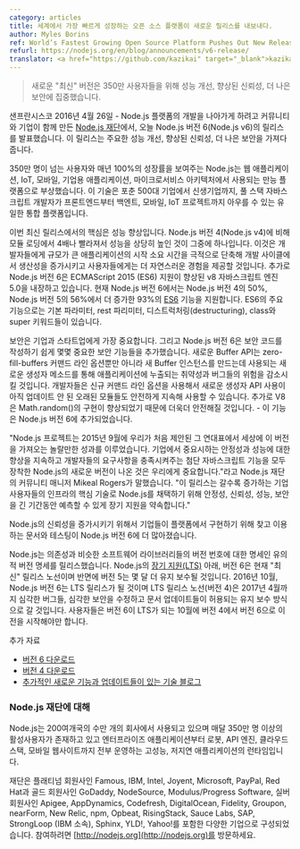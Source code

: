 ```yaml
---
category: articles
title: 세계에서 가장 빠르게 성장하는 오픈 소스 플랫폼이 새로운 릴리스를 내보내다.
author: Myles Borins
ref: World’s Fastest Growing Open Source Platform Pushes Out New Release
refurl: https://nodejs.org/en/blog/announcements/v6-release/
translator: <a href="https://github.com/kazikai" target="_blank">kazikai</a>
---
```


<!--
> New “Current” version line focuses on performance improvements, increased reliability and
better security for its 3.5 million users
-->
> 새로운 "최신" 버전은 350만 사용자들을 위해 성능 개선, 향상된 신뢰성, 더 나은 보안에 집중했습니다.

<!--
SAN FRANCISCO, April, 26, 2016 — [The Node.js Foundation](http://ctt.marketwire.com/?release=11G082331-001&id=8448115&type=0&url=https%3a%2f%2fnodejs.org%2fen%2ffoundation%2f), a
community-led and industry-backed consortium to advance the development of the Node.js
platform, today announced the release of Node.js version 6 (Node.js v6). This release
provides major performance improvements, increased reliability and better security.
-->
샌프란시스코 2016년 4월 26일 - Node.js 플랫폼의 개발을 나아가게 하려고 커뮤니티와 기업이 함께 만든 [Node.js 재단](http://ctt.marketwire.com/?release=11G082331-001&id=8448115&type=0&url=https%3a%2f%2fnodejs.org%2fen%2ffoundation%2f)에서,
오늘 Node.js 버전 6(Node.js v6)의 릴리스를 발표했습니다. 이 릴리스는 주요한 성능 개선, 향상된 신뢰성, 더 나은 보안을 가져다 줍니다.

<!--
With over 3.5 million users and an annual growth rate of 100 percent, Node.js is emerging as
a universal platform used for web applications, IoT, mobile, enterprise application
development, and microservice architectures. The technology is ubiquitous across numerous
industries, from startups to Fortune 500 companies, and is the only unified platform that
full stack JavaScript developers can use for front end, back end, mobile and IoT projects.
-->

350만 명이 넘는 사용자와 매년 100%의 성장률을 보여주는 Node.js는 웹 애플리케이션, IoT, 모바일, 기업용 애플리케이션,
마이크로서비스 아키텍처에서 사용되는 만능 플랫폼으로 부상했습니다. 이 기술은 포춘 500대 기업에서 신생기업까지, 풀 스택 자바스크립트
개발자가 프론트엔드부터 백엔트, 모바일, IoT 프로젝트까지 아우를 수 있는 유일한 통합 플랫폼입니다.

<!--
Performance improvements are key in this latest release with one of the most significant
improvements coming from module loading, which is currently four times faster than Node.js
version 4 (Node.js v4). This will help developers dramatically decrease the startup time of
large applications for the best productivity in development cycles and more seamless
experience with end users. In addition, Node.js v6 comes equipped with v8 JavaScript engine
5.0, which has improved ECMAScript 2015 (ES6) support. Ninety-three percent of
[ES6](http://node.green/) features are also now supported in the Node.js v6 release, up from
56 percent for Node.js v5 and 50 percent for Node.js v4. Key features from ES6 include:
default and rest parameters, destructuring, class and super keywords.
-->

이번 최신 릴리스에서의 핵심은 성능 향상입니다. Node.js 버전 4(Node.js v4)에 비해 모듈 로딩에서 4배나 빨라져서 성능을 상당히 높인 것이 그중에 하나입니다.
이것은 개발자들에게 규모가 큰 애플리케이션의 시작 소요 시간을 극적으로 단축해 개발 사이클에서 생산성을 증가시키고
사용자들에게는 더 자연스러운 경험을 제공할 것입니다. 추가로 Node.js 버전 6은 ECMAScript 2015 (ES6) 지원이 향상된
v8 자바스크립트 엔진 5.0을 내장하고 있습니다. 현재 Node.js 버전 6에서는 Node.js 버전 4의 50%, Node.js 버전 5의 56%에서 더 증가한 93%의 [ES6](http://node.green/)
기능을 지원합니다. ES6의 주요 기능으로는 기본 파라미터, rest 파리미터, 디스트럭처링(destructuring), class와 super 키워드들이 있습니다.

<!--
Security is top-of-mind for enterprises and startups alike, and Node.js v6 has added several
features that impact security, making it easier to write secure code. The new Buffer API will
reduce the risk of bugs and vulnerabilities leaking into applications through a new
constructor method used to create Buffer instances, as well as a zero-fill-buffers
command-line flag. Using the new command line flag, developers can continue to safely use
older modules that have not been updated to use the new constructor API. In addition, V8 has
improved their implementation of Math.random() to be more secure — this feature is added into
Node.js v6.
-->

보안은 기업과 스타트업에게 가장 중요합니다. 그리고 Node.js 버전 6은 보안 코드를 작성하기 쉽게
몇몇 중요한 보안 기능들을 추가했습니다. 새로운 Buffer API는 zero-fill-buffers 커맨드 라인 옵션뿐만 아니라
새 Buffer 인스턴스를 만드는데 사용되는 새로운 생성자 메소드를 통해 애플리케이션에 누출되는 취약성과 버그들의 위험을 감소시킬 것입니다.
개발자들은 신규 커맨드 라인 옵션을 사용해서 새로운 생성자 API 사용이 아직 업데이트 안 된 오래된 모듈들도 안전하게 지속해 사용할 수 있습니다.
추가로 V8은 Math.random()의 구현이 향상되었기 때문에 더욱더 안전해질 것입니다. - 이 기능은 Node.js 버전 6에 추가되었습니다.

<!--
“The Node.js Project has done an incredible job of bringing this version to life in the
timeline that we initially proposed in September 2015. It’s important for us to continue to
deliver new versions of Node.js equipped with all the cutting-edge JavaScript features to
serve the needs of developers and to continue to improve the performance and stability
enterprises rely on,” said Mikeal Rogers, Community Manager of the Node.js Foundation. “This
release is committed to Long Term Support, which allows predictable long-term stability,
reliability, performance and security to the growing number of enterprise users that are
adopting Node.js as a key technology in their infrastructure.”
-->

"Node.js 프로젝트는 2015년 9월에 우리가 처음 제안된 그 연대표에서 세상에 이 버전을 가져오는 놀랄만한 성과를 이루었습니다.
기업에서 중요시하는 안정성과 성능에 대한 향상을 지속하고 개발자들의 요구사항을 충족시켜주는 첨단 자바스크립트 기능을
모두 장착한 Node.js의 새로운 버전이 나온 것은 우리에게 중요합니다."라고 Node.js 재단의 커뮤니티 매니저 Mikeal Rogers가 말했습니다.
"이 릴리스는 갈수록 증가하는 기업 사용자들의 인프라의 핵심 기술로 Node.js를 채택하기 위해 안정성, 신뢰성, 성능, 보안을 긴 기간동안 예측할 수 있게 장기 지원을 약속합니다."

<!--
To increase reliability of Node.js, there has been increased documentation and testing done
around Node.js v6 for enterprises that are using and looking to implement the platform.

Node.js release versioning follows the Semantic Versioning Specification, a specification for
version numbers of software libraries similar to dependencies. Under the Node.js’ [Long-Term
Support (LTS)](https://github.com/nodejs/LTS/), version 6 is now the “Current” release line
while version 5 will be maintained for a few more months. In October 2016, Node.js v6 will
become the LTS release and the LTS release line (version 4) will go under maintenance mode in
April 2017, meaning only critical bugs, critical security fixes and documentation updates
will be permitted. Users should begin transitioning from v4 to v6 in October when v6 goes
into LTS.
-->

Node.js의 신뢰성을 증가시키기 위해서 기업들이 플랫폼에서 구현하기 위해 찾고 이용하는 문서와 테스팅이 Node.js 버전 6에 더 많아졌습니다.

Node.js는 의존성과 비슷한 소프트웨어 라이브러리들의 버전 번호에 대한 명세인 유의적 버전 명세를 릴리스했습니다.
Node.js의 [장기 지원(LTS)](https://github.com/nodejs/LTS/) 아래, 버전 6은 현재 "최신" 릴리스 노선이며
반면에 버전 5는 몇 달 더 유지 보수될 것입니다. 2016년 10월, Node.js 버전 6는 LTS 릴리스가 될 것이며 LTS 릴리스 노선(버전 4)은 2017년 4월까지
심각한 버그들, 심각한 보안을 수정하고 문서 업데이트들이 허용되는 유지 보수 방식으로 갈 것입니다. 사용자들은 버전 6이 LTS가 되는 10월에 버전 4에서 버전 6으로
이전을 시작해야만 합니다.

<!--
Additional Resources
* [Download version 6](https://nodejs.org/download/release/v6.0.0/)
* [Download version 4](https://nodejs.org/en/download/)
* [Technical blog with additional new features and updates](https://nodejs.org/en/blog/)
-->

추가 자료

* [버전 6 다운로드](https://nodejs.org/download/release/v6.0.0/)
* [버전 4 다운로드](https://nodejs.org/en/download/)
* [추가적인 새로운 기능과 업데이트들이 있는 기술 블로그](https://nodejs.org/en/blog/)

<!--
About Node.js Foundation
Node.js is used by tens of thousands of organizations in more than 200 countries and amasses
more than 3.5 million active users per month. It is the runtime of choice for
high-performance, low latency applications, powering everything from enterprise applications,
robots, API engines, cloud stacks and mobile websites.
-->

### Node.js 재단에 대해

Node.js는 200여개국의 수만 개의 회사에서 사용되고 있으며 매달 350만 명 이상의 활성사용자가 존재하고
있고 엔터프라이즈 애플리케이션부터 로봇, API 엔진, 클라우드 스택, 모바일 웹사이트까지 전부 운영하는
고성능, 저지연 애플리케이션의 런타임입니다.

<!--
The Foundation is made up of a diverse group of companies including Platinum members Famous,
IBM, Intel, Joyent, Microsoft, PayPal and Red Hat. Gold members include GoDaddy, NodeSource
and Modulus/Progress Software, and Silver members include Apigee, AppDynamics, Codefresh,
DigitalOcean, Fidelity, Google, Groupon, nearForm, New Relic, npm, Opbeat, RisingStack, Sauce
Labs, SAP, StrongLoop (an IBM company), Sphinx, YLD!, and Yahoo!. Get involved here:
[https://nodejs.org](https://nodejs.org).
-->
재단은 플래티넘 회원사인 Famous, IBM, Intel, Joyent, Microsoft, PayPal, Red Hat과
골드 회원사인 GoDaddy, NodeSource, Modulus/Progress Software,
실버 회원사인 Apigee, AppDynamics, Codefresh, DigitalOcean, Fidelity, Groupon,
nearForm, New Relic, npm, Opbeat, RisingStack, Sauce Labs, SAP,
StrongLoop (IBM 소속), Sphinx, YLD!, Yahoo!를 포함한 다양한 기업으로 구성되었습니다.
참여하려면 [http://nodejs.org](http://nodejs.org)를 방문하세요.
